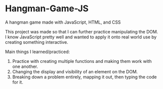 # Hangman-Game-JS
A hangman game made with JavaScript, HTML, and CSS

This project was made so that I can further practice manipulating the DOM. 
I know JavaScript pretty well and wanted to apply it onto real world use by creating something interactive.

Main things I learned/practiced:
1. Practice with creating multiple functions and making them work with one another.
2. Changing the display and visibility of an element on the DOM.
3. Breaking down a problem entirely, mapping it out, then typing the code for it.
